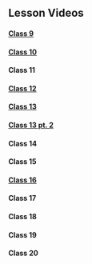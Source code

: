 ## Lesson Videos

#### [Class 9](https://www.youtube.com/watch?v=sBXymg8MaW4)

#### [Class 10](https://www.youtube.com/watch?v=o8LuUgVZZY8)

#### Class 11

#### [Class 12](https://www.youtube.com/watch?v=YB6WLFRtQms)

#### [Class 13](https://www.youtube.com/watch?v=EjhvhMTGDQ0)

#### [Class 13 pt. 2](https://www.youtube.com/watch?v=pgvvJsh-e9g)

#### Class 14

#### Class 15

#### [Class 16](https://www.youtube.com/watch?v=H4cp6sGIsoQ)

#### Class 17

#### Class 18

#### Class 19

#### Class 20
